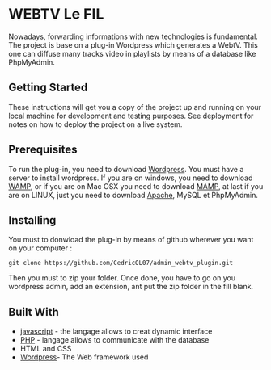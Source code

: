 # WEBTV Le FIL

  Nowadays, forwarding informations with new technologies is fundamental. The project is base on a plug-in Wordpress which generates a WebtV. This one can diffuse many tracks video in playlists by means of a database like PhpMyAdmin.

## Getting Started

  These instructions will get you a copy of the project up and running on your local machine for development and testing purposes. See deployment for notes on how to deploy the project on a live system.

## Prerequisites

 To run the plug-in, you need to download [Wordpress](https://wordpress.org/download/). You must have a server to install wordpress. If you are on windows, you need to download [WAMP](http://www.wampserver.com/en/download-wampserver-64bits/), or if you are on Mac OSX you need to download [MAMP](https://www.mamp.info/en/downloads/), at last if you are on LINUX, just you need to download [Apache](https://doc.ubuntu-fr.org/installer_un_serveur_debian), MySQL et PhpMyAdmin. 

## Installing

You must to donwload the plug-in by means of github wherever you want on your computer : 

```
git clone https://github.com/CedricOL07/admin_webtv_plugin.git
```

Then you must to zip your folder. Once done, you have to go on you wordpress admin, add an extension, ant put the zip folder in the fill blank.


## Built With

* [javascript](https://developer.mozilla.org/fr/docs/Web/JavaScript) - the langage allows to creat dynamic interface
* [PHP](https://fr.wikipedia.org/wiki/PHP) - langage allows to communicate with the database
* HTML and CSS
* [Wordpress](https://wordpress.org/download/)- The Web framework used
